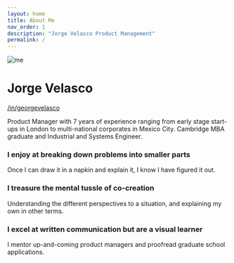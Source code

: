 ```yaml
---
layout: home
title: About Me
nav_order: 1
description: "Jorge Velasco Product Management"
permalink: /
---
```

![me](http://127.0.0.1:4000/assets/images/jotavea.jpg "jotavea") 

# Jorge Velasco
[/in/georgevelasco](https://www.linkedin.com/in/georgevelasco/)

Product Manager with 7 years of experience ranging from early stage start-ups in London to multi-national corporates in Mexico City. Cambridge MBA graduate and Industrial and Systems Engineer.

### I enjoy at breaking down problems into smaller parts
Once I can draw it in a napkin and explain it, I know I have figured it out.

### I treasure the mental tussle of co-creation
Understanding the different perspectives to a situation, and explaining my own in other terms.

### I excel at written communication but are a visual learner 
I mentor up-and-coming product managers and proofread graduate school applications. 

